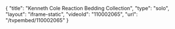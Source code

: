 {
    "title": "Kenneth Cole Reaction Bedding Collection",
    "type": "solo",
    "layout": "iframe-static",
    "videoId": "110002065",
    "url": "\/tvpembed\/110002065"
}
